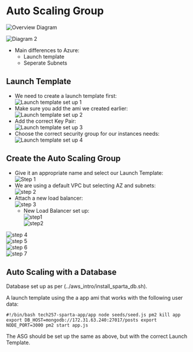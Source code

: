 # Auto Scaling Group
![Overview Diagram](images/Dashboard.png)<br>

![Diagram 2](images/asg.png)

- Main differences to Azure:
  - Launch template
  - Seperate Subnets

## Launch Template
- We need to create a launch template first:<br>
![Launch template set up 1](images/launch-template-1.png) <br>
- Make sure you add the ami we created earlier:<br>
![Launch template set up 2](images/launch-template-2.png) <br>
- Add the correct Key Pair: <br>
![Launch template set up 3](images/launch-template-3.png) <br>
- Choose the correct security group for our instances needs:<br>
![Launch template set up 4](images/launch-template-4.png) <br>

## Create the Auto Scaling Group
- Give it an appropriate name and select our Launch Template: <br>
![Step 1](images/asg1.png) <br>
- We are using a default VPC but selecting AZ and subnets:<br>
![step 2](images/asg2.png)<br>
- Attach a new load balancer: <br>
![step 3](images/asg3.png)<br>
  - New Load Balancer set up:<br>
    ![step1](images/lb1.png)<br>
    ![step2](images/lb2.png)<br>

![step 4](images/asg4.png)<br>
![step 5](images/asg5.png)<br>
![step 6](images/asg6.png)<br>
![step 7](images/asg7.png)<br>

## Auto Scaling with a Database

Database set up as per (../aws_intro/install_sparta_db.sh).

A launch template using the a app ami that works with the following user data:

`#!/bin/bash
tech257-sparta-app/app
node seeds/seed.js
pm2 kill app
export DB_HOST=mongodb://172.31.63.240:27017/posts
export NODE_PORT=3000
pm2 start app.js`


The ASG should be set up the same as above, but with the correct Launch Template.